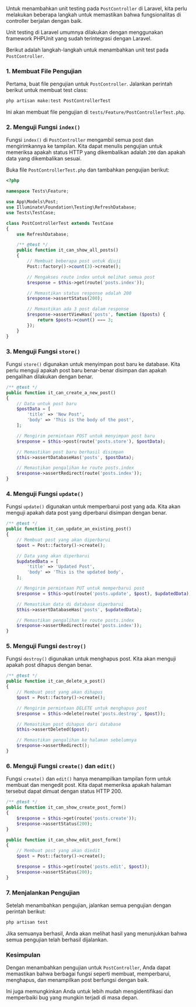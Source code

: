 Untuk menambahkan unit testing pada `PostController` di Laravel, kita perlu melakukan beberapa langkah untuk memastikan bahwa fungsionalitas di controller berjalan dengan baik. 

Unit testing di Laravel umumnya dilakukan dengan menggunakan framework PHPUnit yang sudah terintegrasi dengan Laravel.

Berikut adalah langkah-langkah untuk menambahkan unit test pada `PostController`.

### 1. **Membuat File Pengujian**

Pertama, buat file pengujian untuk `PostController`. Jalankan perintah berikut untuk membuat test class:

```bash
php artisan make:test PostControllerTest
```

Ini akan membuat file pengujian di `tests/Feature/PostControllerTest.php`.

### 2. **Menguji Fungsi `index()`**

Fungsi `index()` di `PostController` mengambil semua post dan mengirimkannya ke tampilan. Kita dapat menulis pengujian untuk memeriksa apakah status HTTP yang dikembalikan adalah `200` dan apakah data yang dikembalikan sesuai.

Buka file `PostControllerTest.php` dan tambahkan pengujian berikut:

```php
<?php

namespace Tests\Feature;

use App\Models\Post;
use Illuminate\Foundation\Testing\RefreshDatabase;
use Tests\TestCase;

class PostControllerTest extends TestCase
{
    use RefreshDatabase;

    /** @test */
    public function it_can_show_all_posts()
    {
        // Membuat beberapa post untuk diuji
        Post::factory()->count(3)->create();

        // Mengakses route index untuk melihat semua post
        $response = $this->get(route('posts.index'));

        // Memastikan status response adalah 200
        $response->assertStatus(200);

        // Memastikan ada 3 post dalam response
        $response->assertViewHas('posts', function ($posts) {
            return $posts->count() === 3;
        });
    }
}
```

### 3. **Menguji Fungsi `store()`**

Fungsi `store()` digunakan untuk menyimpan post baru ke database. Kita perlu menguji apakah post baru benar-benar disimpan dan apakah pengalihan dilakukan dengan benar.

```php
/** @test */
public function it_can_create_a_new_post()
{
    // Data untuk post baru
    $postData = [
        'title' => 'New Post',
        'body' => 'This is the body of the post',
    ];

    // Mengirim permintaan POST untuk menyimpan post baru
    $response = $this->post(route('posts.store'), $postData);

    // Memastikan post baru berhasil disimpan
    $this->assertDatabaseHas('posts', $postData);

    // Memastikan pengalihan ke route posts.index
    $response->assertRedirect(route('posts.index'));
}
```

### 4. **Menguji Fungsi `update()`**

Fungsi `update()` digunakan untuk memperbarui post yang ada. Kita akan menguji apakah data post yang diperbarui disimpan dengan benar.

```php
/** @test */
public function it_can_update_an_existing_post()
{
    // Membuat post yang akan diperbarui
    $post = Post::factory()->create();

    // Data yang akan diperbarui
    $updatedData = [
        'title' => 'Updated Post',
        'body' => 'This is the updated body',
    ];

    // Mengirim permintaan PUT untuk memperbarui post
    $response = $this->put(route('posts.update', $post), $updatedData);

    // Memastikan data di database diperbarui
    $this->assertDatabaseHas('posts', $updatedData);

    // Memastikan pengalihan ke route posts.index
    $response->assertRedirect(route('posts.index'));
}
```

### 5. **Menguji Fungsi `destroy()`**
Fungsi `destroy()` digunakan untuk menghapus post. Kita akan menguji apakah post dihapus dengan benar.

```php
/** @test */
public function it_can_delete_a_post()
{
    // Membuat post yang akan dihapus
    $post = Post::factory()->create();

    // Mengirim permintaan DELETE untuk menghapus post
    $response = $this->delete(route('posts.destroy', $post));

    // Memastikan post dihapus dari database
    $this->assertDeleted($post);

    // Memastikan pengalihan ke halaman sebelumnya
    $response->assertRedirect();
}
```

### 6. **Menguji Fungsi `create()` dan `edit()`**

Fungsi `create()` dan `edit()` hanya menampilkan tampilan form untuk membuat dan mengedit post. Kita dapat memeriksa apakah halaman tersebut dapat dimuat dengan status HTTP 200.

```php
/** @test */
public function it_can_show_create_post_form()
{
    $response = $this->get(route('posts.create'));
    $response->assertStatus(200);
}

public function it_can_show_edit_post_form()
{
    // Membuat post yang akan diedit
    $post = Post::factory()->create();

    $response = $this->get(route('posts.edit', $post));
    $response->assertStatus(200);
}
```

### 7. **Menjalankan Pengujian**

Setelah menambahkan pengujian, jalankan semua pengujian dengan perintah berikut:

```bash
php artisan test
```

Jika semuanya berhasil, Anda akan melihat hasil yang menunjukkan bahwa semua pengujian telah berhasil dijalankan.

### Kesimpulan

Dengan menambahkan pengujian untuk `PostController`, Anda dapat memastikan bahwa berbagai fungsi seperti membuat, memperbarui, menghapus, dan menampilkan post berfungsi dengan baik. 

Ini juga memungkinkan Anda untuk lebih mudah mengidentifikasi dan memperbaiki bug yang mungkin terjadi di masa depan.
